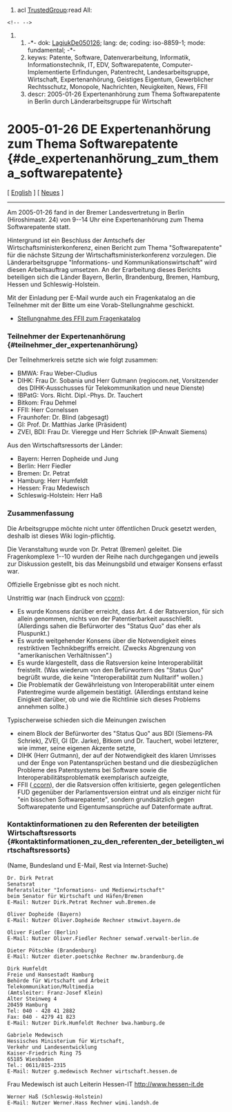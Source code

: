 1.  acl [TrustedGroup](TrustedGroup "wikilink"):read All:

```{=html}
<!-- -->
```
1.  1.  -\*- dok: [LagiukDe050126](LagiukDe050126 "wikilink"); lang: de;
        coding: iso-8859-1; mode: fundamental; -\*-
    2.  keyws: Patente, Software, Datenverarbeitung, Informatik,
        Informationstechnik, IT, EDV, Softwarepatente,
        Computer-Implementierte Erfindungen, Patentrecht,
        Landesarbeitsgruppe, Wirtschaft, Expertenanhörung, Geistiges
        Eigentum, Gewerblicher Rechtsschutz, Monopole, Nachrichten,
        Neuigkeiten, News, FFII
    3.  descr: 2005-01-26 Expertenanhörung zum Thema Softwarepatente in
        Berlin durch Länderarbeitsgruppe für Wirtschaft

# 2005-01-26 DE Expertenanhörung zum Thema Softwarepatente {#de_expertenanhörung_zum_thema_softwarepatente}

\[ [ English](/admin.cgi?LagiukDe050126En "wikilink") \] \[ [
Neues](SwpatcninoDe "wikilink") \]

------------------------------------------------------------------------

Am 2005-01-26 fand in der Bremer Landesvertretung in Berlin
(Hiroshimastr. 24) von 9\--14 Uhr eine Expertenanhörung zum Thema
Softwarepatente statt.

Hintergrund ist ein Beschluss der Amtschefs der
Wirtschaftsministerkonferenz, einen Bericht zum Thema
\"Softwarepatente\" für die nächste Sitzung der
Wirtschaftsministerkonferenz vorzulegen. Die Länderarbeitsgruppe
\"Informations- und Kommunikationswirtschaft\" wird diesen
Arbeitsauftrag umsetzen. An der Erarbeitung dieses Berichts beteiligen
sich die Länder Bayern, Berlin, Brandenburg, Bremen, Hamburg, Hessen und
Schleswig-Holstein.

Mit der Einladung per E-Mail wurde auch ein Fragenkatalog an die
Teilnehmer mit der Bitte um eine Vorab-Stellungnahme geschickt.

-   [Stellungnahme des FFII zum
    Fragenkatalog](http://www.ffii.org/~ccorn/LagiukDe050126De/LAG-SWPat-Stellungnahme-FFII.pdf "wikilink")

### Teilnehmer der Expertenanhörung {#teilnehmer_der_expertenanhörung}

Der Teilnehmerkreis setzte sich wie folgt zusammen:

-   BMWA: Frau Weber-Cludius
-   DIHK: Frau Dr. Sobania und Herr Gutmann (regiocom.net, Vorsitzender
    des DIHK-Ausschusses für Telekommunikation und neue Dienste)
-   !BPatG: Vors. Richt. Dipl.-Phys. Dr. Tauchert
-   Bitkom: Frau Dehmel
-   FFII: Herr Cornelssen
-   Fraunhofer: Dr. Blind (abgesagt)
-   GI: Prof. Dr. Matthias Jarke (Präsident)
-   ZVEI, BDI: Frau Dr. Vieregge und Herr Schriek (IP-Anwalt Siemens)

Aus den Wirtschaftsressorts der Länder:

-   Bayern: Herren Dopheide und Jung
-   Berlin: Herr Fiedler
-   Bremen: Dr. Petrat
-   Hamburg: Herr Humfeldt
-   Hessen: Frau Medewisch
-   Schleswig-Holstein: Herr Haß

### Zusammenfassung

Die Arbeitsgruppe möchte nicht unter öffentlichen Druck gesetzt werden,
deshalb ist dieses Wiki login-pflichtig.

Die Veranstaltung wurde von Dr. Petrat (Bremen) geleitet. Die
Fragenkomplexe 1\--10 wurden der Reihe nach durchgegangen und jeweils
zur Diskussion gestellt, bis das Meinungsbild und etwaiger Konsens
erfasst war.

Offizielle Ergebnisse gibt es noch nicht.

Unstrittig war (nach Eindruck von [
ccorn](ChristianCornelssenDe "wikilink")):

-   Es wurde Konsens darüber erreicht, dass Art. 4 der Ratsversion, für
    sich allein genommen, nichts von der Patentierbarkeit ausschließt.
    (Allerdings sahen die Befürworter des \"Status Quo\" das eher als
    Pluspunkt.)
-   Es wurde weitgehender Konsens über die Notwendigkeit eines
    restriktiven Technikbegriffs erreicht. (Zwecks Abgrenzung von
    \"amerikanischen Verhältnissen\".)
-   Es wurde klargestellt, dass die Ratsversion keine Interoperabilität
    freistellt. (Was wiederum von den Befürwortern des \"Status Quo\"
    begrüßt wurde, die keine \"Interoperabilität zum Nulltarif\"
    wollen.)
-   Die Problematik der Gewährleistung von Interoperabilität unter einem
    Patentregime wurde allgemein bestätigt. (Allerdings entstand keine
    Einigkeit darüber, ob und wie die Richtlinie sich dieses Problems
    annehmen sollte.)

Typischerweise schieden sich die Meinungen zwischen

-   einem Block der Befürworter des \"Status Quo\" aus BDI (Siemens-PA
    Schriek), ZVEI, GI (Dr. Jarke), Bitkom und Dr. Tauchert, wobei
    letzterer, wie immer, seine eigenen Akzente setzte,
-   DIHK (Herr Gutmann), der auf der Notwendigkeit des klaren Umrisses
    und der Enge von Patentansprüchen bestand und die diesbezüglichen
    Probleme des Patentsystems bei Software sowie die
    Interoperabilitätsproblematik exemplarisch aufzeigte,
-   FFII ([ ccorn](ChristianCornelssenDe "wikilink")), der die
    Ratsversion offen kritisierte, gegen gelegentlichen FUD gegenüber
    der Parlamentsversion eintrat und als einziger nicht für \"ein
    bisschen Softwarepatente\", sondern grundsätzlich gegen
    Softwarepatente und Eigentumsansprüche auf Datenformate auftrat.

### Kontaktinformationen zu den Referenten der beteiligten Wirtschaftsressorts {#kontaktinformationen_zu_den_referenten_der_beteiligten_wirtschaftsressorts}

(Name, Bundesland und E-Mail, Rest via Internet-Suche)

`Dr. Dirk Petrat`\
`Senatsrat`\
`Referatsleiter "Informations- und Medienwirtschaft"`\
`beim Senator für Wirtschaft und Häfen/Bremen`\
`E-Mail: Nutzer Dirk.Petrat Rechner wuh.Bremen.de`

`Oliver Dopheide (Bayern)`\
`E-Mail: Nutzer Oliver.Dopheide Rechner stmwivt.bayern.de`

`Oliver Fiedler (Berlin)`\
`E-Mail: Nutzer Oliver.Fiedler Rechner senwaf.verwalt-berlin.de`

`Dieter Pötschke (Brandenburg)`\
`E-Mail: Nutzer dieter.poetschke Rechner mw.brandenburg.de`

`Dirk Humfeldt`\
`Freie und Hansestadt Hamburg`\
`Behörde für Wirtschaft und Arbeit`\
`Telekommunikation/Multimedia`\
`(Amtsleiter: Franz-Josef Klein)`\
`Alter Steinweg 4`\
`20459 Hamburg`\
`Tel: 040 - 428 41 2882`\
`Fax: 040 - 4279 41 823`\
`E-Mail: Nutzer Dirk.Humfeldt Rechner bwa.hamburg.de`

`Gabriele Medewisch`\
`Hessisches Ministerium für Wirtschaft,`\
`Verkehr und Landesentwicklung`\
`Kaiser-Friedrich Ring 75`\
`65185 Wiesbaden`\
`Tel.: 0611/815-2315`\
`E-Mail: Nutzer g.medewisch Rechner wirtschaft.hessen.de`

Frau Medewisch ist auch Leiterin Hessen-IT <http://www.hessen-it.de>

`Werner Haß (Schleswig-Holstein)`\
`E-Mail: Nutzer Werner.Hass Rechner wimi.landsh.de`
